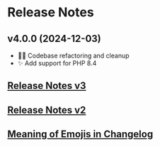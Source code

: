 # Release Notes

## v4.0.0 (2024-12-03)
- 🧑‍💻 Codebase refactoring and cleanup
- ✨ Add support for PHP 8.4

## [Release Notes v3](.github/CHANGELOG_V3.md)
## [Release Notes v2](.github/CHANGELOG_V2.md)
## [Meaning of Emojis in Changelog](.github/EMOJIS.md)